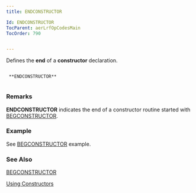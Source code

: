 ```yaml
---
title: ENDCONSTRUCTOR

Id: ENDCONSTRUCTOR
TocParent: aerLrfOpCodesMain
TocOrder: 790


---
```


Defines the **end** of a **constructor** declaration. 

```

 **ENDCONSTRUCTOR** 
        
```

### Remarks
**ENDCONSTRUCTOR** indicates the end of a constructor routine started with [BEGCONSTRUCTOR](BEGCONSTRUCTOR.html). 

### Example
See [BEGCONSTRUCTOR](BEGCONSTRUCTOR.html) example. 

### See Also
[BEGCONSTRUCTOR](BEGCONSTRUCTOR.html)

[Using Constructors](ecrConUsingConstructors.html) 
